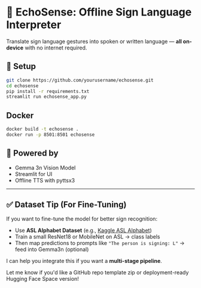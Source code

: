 # 🧏 EchoSense: Offline Sign Language Interpreter

Translate sign language gestures into spoken or written language — **all on-device** with no internet required.

## 🔧 Setup

```bash
git clone https://github.com/yourusername/echosense.git
cd echosense
pip install -r requirements.txt
streamlit run echosense_app.py
```

## Docker

```bash
docker build -t echosense .
docker run -p 8501:8501 echosense
```

## 🧠 Powered by
- Gemma 3n Vision Model
- Streamlit for UI
- Offline TTS with pyttsx3


---

## ✅ Dataset Tip (For Fine-Tuning)

If you want to fine-tune the model for better sign recognition:
- Use **ASL Alphabet Dataset** (e.g., [Kaggle ASL Alphabet](https://www.kaggle.com/datasets/grassknoted/asl-alphabet))
- Train a small ResNet18 or MobileNet on ASL → class labels
- Then map predictions to prompts like `"The person is signing: L"` → feed into Gemma3n (optional)

I can help you integrate this if you want a **multi-stage pipeline**.

Let me know if you'd like a GitHub repo template zip or deployment-ready Hugging Face Space version!
